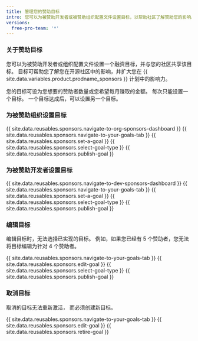 ```yaml
---
title: 管理您的赞助目标
intro: 您可以为被赞助开发者或被赞助组织配置文件设置目标，以帮助社区了解赞助您的影响。
versions:
  free-pro-team: '*'
---
```


### 关于赞助目标

您可以为被赞助开发者或组织配置文件设置一个融资目标，并与您的社区共享该目标。 目标可帮助您了解您在开源社区中的影响，并扩大您在 {{ site.data.variables.product.prodname_sponsors }} 计划中的影响力。

您的目标可设为您想要的赞助者数量或您希望每月赚取的金额。 每次只能设置一个目标。 一个目标达成后，可以设置另一个目标。

### 为被赞助组织设置目标

{{ site.data.reusables.sponsors.navigate-to-org-sponsors-dashboard }}
{{ site.data.reusables.sponsors.navigate-to-your-goals-tab }}
{{ site.data.reusables.sponsors.set-a-goal }}
{{ site.data.reusables.sponsors.select-goal-type }}
{{ site.data.reusables.sponsors.publish-goal }}

### 为被赞助开发者设置目标

{{ site.data.reusables.sponsors.navigate-to-dev-sponsors-dashboard }}
{{ site.data.reusables.sponsors.navigate-to-your-goals-tab }}
{{ site.data.reusables.sponsors.set-a-goal }}
{{ site.data.reusables.sponsors.select-goal-type }}
{{ site.data.reusables.sponsors.publish-goal }}

### 编辑目标

编辑目标时，无法选择已实现的目标。 例如，如果您已经有 5 个赞助者，您无法将目标编辑为针对 4 个赞助者。

{{ site.data.reusables.sponsors.navigate-to-your-goals-tab }}
{{ site.data.reusables.sponsors.edit-goal }}
{{ site.data.reusables.sponsors.select-goal-type }}
{{ site.data.reusables.sponsors.publish-goal }}

### 取消目标

取消的目标无法重新激活， 而必须创建新目标。

{{ site.data.reusables.sponsors.navigate-to-your-goals-tab }}
{{ site.data.reusables.sponsors.edit-goal }}
{{ site.data.reusables.sponsors.retire-goal }}
